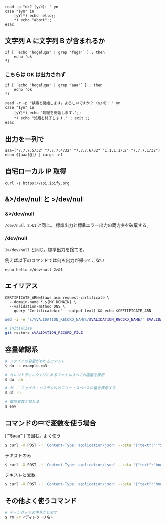 ```
read -p "ok? (y/N): " yn
case "$yn" in
    [yY]*) echo hello;;
    *) echo "abort";;
esac
```

## 文字列 A に文字列 B が含まれるか

```
if [ `echo 'hogefuga' | grep 'fuga'` ] ; then
    echo 'ok'
fi
```

### こちらは OK は出力されず

```
if [ `echo 'hogefuga' | grep 'aaa'` ] ; then
    echo 'ok'
fi

read -r -p "検索を開始します。よろしいですか？ (y/N): " yn
case "$yn" in
    [yY]*) echo "処理を開始します.";;
    *) echo "処理を終了します." ; exit ;;
esac
```

## 出力を一列で

```
aaa=("7.7.7.5/32" "7.7.7.4/32" "7.7.7.6/32" "1.1.1.1/32" "7.7.7.1/32")
echo ${aaa[@]} | xargs -n1
```

## 自宅ローカル IP 取得

```
curl -s https://api.ipify.org
```

## &>/dev/null と >/dev/null

### &>/dev/null

`/dev/null 2>&1` と同じ。
標準出力と標準エラー出力の両方共を破棄する。

### /dev/null

`1>/dev/null` と同じ。標準出力を捨てる。

例えば以下のコマンドでは何も出力が帰ってこない

```
echo hello >/dev/null 2>&1
```

## エイリアス

```
CERTIFICATE_ARN=$(aws acm request-certificate \
  --domain-name *.${MY_DOMAIN} \
  --validation-method DNS \
  --query "CertificateArn" --output text) && echo $CERTIFICATE_ARN
```

```sh
sed -i -e "s/%VALIDATION_RECORD_NAME%/$VALIDATION_RECORD_NAME/" $VALIDATION_RECORD_FILE
```

```sh
# Initialize
git restore $VALIDATION_RECORD_FILE
```

## 容量確認系

```sh
# ファイルの容量がわかるコマンド
$ du -s example.mp3

# カレントディレクトリにあるファイルすべての容量を表示
$ du -ah
```

```sh
# df - ファイル・システム内のフリー・スペースの量を表示する
$ df -h
```

```sh
# 環境変数が見れる
$ env
```

## コマンドの中で変数を使う場合

['"$aaa"'] で囲む。よく使う

```sh
$ curl -X POST -H 'Content-Type: application/json' --data '{"text":"'"$fuga"'"}' https://〜〜
```

テキストのみ

```sh
$ curl -X POST -H 'Content-Type: application/json' --data '{"text":"hogehoge"}' https://〜〜
```

テキストと変数

```sh
$ curl -X POST -H 'Content-Type: application/json' --data '{"text":"hogehoge'"$fuga"'"}' https://〜〜
```

## その他よく使うコマンド

```sh
# ディレクトリの中見ごと消す
$ rm -r <ディレクトリ名>
```
